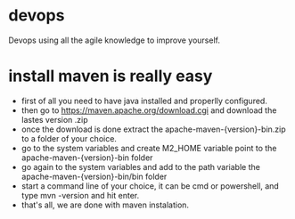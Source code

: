 # devops
Devops using all the agile knowledge to improve yourself.

# install maven is really easy
 - first of all you need to have java installed and properlly configured.
 - then go to https://maven.apache.org/download.cgi and download the lastes version .zip
 - once the download is done extract the apache-maven-{version}-bin.zip to a folder of your choice.
 - go to the system variables and create M2_HOME variable point to the apache-maven-{version}-bin folder
 - go again to the system variables and add to the path variable the apache-maven-{version}-bin/bin folder
 - start a command line of your choice, it can be cmd or powershell, and type mvn -version and hit enter.
 - that's all, we are done with maven instalation.